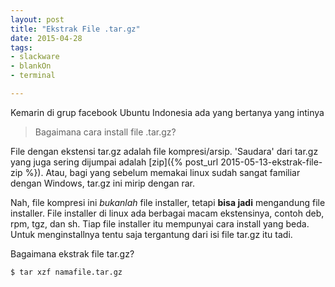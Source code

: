 ```yaml
---
layout: post
title: "Ekstrak File .tar.gz"
date: 2015-04-28
tags: 
- slackware
- blankOn
- terminal

---
```

Kemarin di grup facebook Ubuntu Indonesia ada yang bertanya yang intinya
> Bagaimana cara install file .tar.gz?

File dengan ekstensi tar.gz adalah file kompresi/arsip. 'Saudara' dari tar.gz yang juga sering dijumpai adalah [zip]({% post_url 2015-05-13-ekstrak-file-zip %}). Atau, bagi yang sebelum memakai linux sudah sangat familiar dengan Windows, tar.gz ini mirip dengan rar.

Nah, file kompresi ini _bukanlah_ file installer, tetapi **bisa jadi** mengandung file installer. File installer di linux ada berbagai macam ekstensinya, contoh deb, rpm, tgz, dan sh. Tiap file installer itu mempunyai cara install yang beda. Untuk menginstallnya tentu saja tergantung dari isi file tar.gz itu tadi.

Bagaimana ekstrak file tar.gz?
```
$ tar xzf namafile.tar.gz
```

